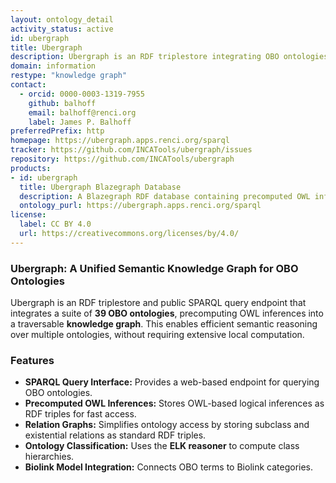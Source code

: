 ```yaml
---
layout: ontology_detail
activity_status: active
id: ubergraph
title: Ubergraph
description: Ubergraph is an RDF triplestore integrating OBO ontologies into a unified semantic graph
domain: information
restype: "knowledge graph"
contact:
  - orcid: 0000-0003-1319-7955
    github: balhoff
    email: balhoff@renci.org
    label: James P. Balhoff
preferredPrefix: http
homepage: https://ubergraph.apps.renci.org/sparql
tracker: https://github.com/INCATools/ubergraph/issues
repository: https://github.com/INCATools/ubergraph
products:
- id: ubergraph
  title: Ubergraph Blazegraph Database
  description: A Blazegraph RDF database containing precomputed OWL inferences for OBO ontologies
  ontology_purl: https://ubergraph.apps.renci.org/sparql
license:
  label: CC BY 4.0
  url: https://creativecommons.org/licenses/by/4.0/
---
```


### Ubergraph: A Unified Semantic Knowledge Graph for OBO Ontologies

Ubergraph is an RDF triplestore and public SPARQL query endpoint that integrates a suite of **39 OBO ontologies**, precomputing OWL inferences into a traversable **knowledge graph**. This enables efficient semantic reasoning over multiple ontologies, without requiring extensive local computation.

### Features
- **SPARQL Query Interface:** Provides a web-based endpoint for querying OBO ontologies.
- **Precomputed OWL Inferences:** Stores OWL-based logical inferences as RDF triples for fast access.
- **Relation Graphs:** Simplifies ontology access by storing subclass and existential relations as standard RDF triples.
- **Ontology Classification:** Uses the **ELK reasoner** to compute class hierarchies.
- **Biolink Model Integration:** Connects OBO terms to Biolink categories.

